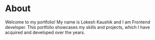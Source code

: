 # About

Welcome to my portfolio! My name is Lokesh Kaushik and I am Frontend developer. This portfolio showcases my skills and projects, which I have acquired and developed over the years.
